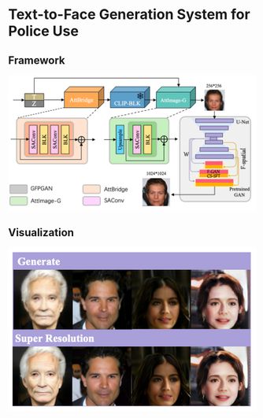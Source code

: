 # Text-to-Face Generation System for Police Use
## Framework

![](./overall.png)

## Visualization

![](./result-face.png)
